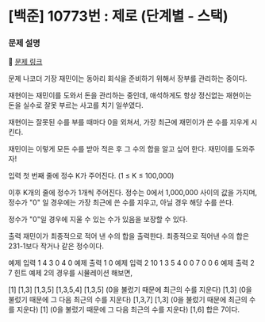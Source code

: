 # [백준] 10773번 : 제로 (단계별 - 스택)


### 문제 설명
🔗 [문제 링크](https://www.acmicpc.net/problem/10773)

문제
나코더 기장 재민이는 동아리 회식을 준비하기 위해서 장부를 관리하는 중이다.

재현이는 재민이를 도와서 돈을 관리하는 중인데, 애석하게도 항상 정신없는 재현이는 돈을 실수로 잘못 부르는 사고를 치기 일쑤였다.

재현이는 잘못된 수를 부를 때마다 0을 외쳐서, 가장 최근에 재민이가 쓴 수를 지우게 시킨다.

재민이는 이렇게 모든 수를 받아 적은 후 그 수의 합을 알고 싶어 한다. 재민이를 도와주자!

입력
첫 번째 줄에 정수 K가 주어진다. (1 ≤ K ≤ 100,000)

이후 K개의 줄에 정수가 1개씩 주어진다. 정수는 0에서 1,000,000 사이의 값을 가지며, 정수가 "0" 일 경우에는 가장 최근에 쓴 수를 지우고, 아닐 경우 해당 수를 쓴다.

정수가 "0"일 경우에 지울 수 있는 수가 있음을 보장할 수 있다.

출력
재민이가 최종적으로 적어 낸 수의 합을 출력한다. 최종적으로 적어낸 수의 합은 231-1보다 작거나 같은 정수이다.

예제 입력 1 
4
3
0
4
0
예제 출력 1 
0
예제 입력 2 
10
1
3
5
4
0
0
7
0
0
6
예제 출력 2 
7
힌트
예제 2의 경우를 시뮬레이션 해보면,

[1]
[1,3]
[1,3,5]
[1,3,5,4]
[1,3,5] (0을 불렀기 때문에 최근의 수를 지운다)
[1,3] (0을 불렀기 때문에 그 다음 최근의 수를 지운다)
[1,3,7]
[1,3] (0을 불렀기 때문에 최근의 수를 지운다)
[1] (0을 불렀기 때문에 그 다음 최근의 수를 지운다)
[1,6]
합은 7이다.